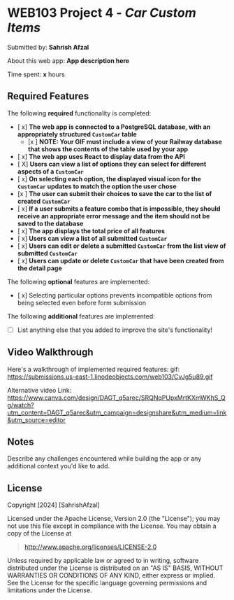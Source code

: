 # WEB103 Project 4 - *Car Custom Items*

Submitted by: **Sahrish Afzal**

About this web app: **App description here**

Time spent: **x** hours

## Required Features

The following **required** functionality is completed:

<!-- Make sure to check off completed functionality below -->
- [ x] **The web app is connected to a PostgreSQL database, with an appropriately structured `CustomCar` table**
  - [x ] **NOTE: Your GIF must include a view of your Railway database that shows the contents of the table used by your app**
- [ x] **The web app uses React to display data from the API**
- [ X] **Users can view a list of options they can select for different aspects of a `CustomCar`**
- [ x] **On selecting each option, the displayed visual icon for the `CustomCar` updates to match the option the user chose**
- [x ] **The user can submit their choices to save the car to the list of created `CustomCar`**
- [ x] **If a user submits a feature combo that is impossible, they should receive an appropriate error message and the item should not be saved to the database**
- [ x] **The app displays the total price of all features**
- [ x] **Users can view a list of all submitted `CustomCar`**
- [ x] **Users can edit or delete a submitted `CustomCar` from the list view of submitted `CustomCar`**
- [ x] **Users can update or delete `CustomCar` that have been created from the detail page**

The following **optional** features are implemented:

- [ x] Selecting particular options prevents incompatible options from being selected even before form submission

The following **additional** features are implemented:

- [ ] List anything else that you added to improve the site's functionality!

## Video Walkthrough

Here's a walkthrough of implemented required features:
gif: https://submissions.us-east-1.linodeobjects.com/web103/CvJg5u89.gif

Alternative video Link:
https://www.canva.com/design/DAGT_q5arec/SRQNqPUpxMrtKXmWKhS_Qg/watch?utm_content=DAGT_q5arec&utm_campaign=designshare&utm_medium=link&utm_source=editor

## Notes

Describe any challenges encountered while building the app or any additional context you'd like to add.

## License

Copyright [2024] [SahrishAfzal]

Licensed under the Apache License, Version 2.0 (the "License"); you may not use this file except in compliance with the License. You may obtain a copy of the License at

> http://www.apache.org/licenses/LICENSE-2.0

Unless required by applicable law or agreed to in writing, software distributed under the License is distributed on an "AS IS" BASIS, WITHOUT WARRANTIES OR CONDITIONS OF ANY KIND, either express or implied. See the License for the specific language governing permissions and limitations under the License.
